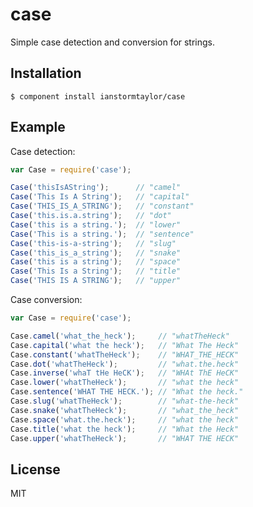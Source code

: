 # case

  Simple case detection and conversion for strings.

## Installation

    $ component install ianstormtaylor/case

## Example
    
Case detection:
```js
var Case = require('case');

Case('thisIsAString');      // "camel"
Case('This Is A String');   // "capital"
Case('THIS_IS_A_STRING');   // "constant"
Case('this.is.a.string');   // "dot"
Case('this is a string.');  // "lower"
Case('This is a string.');  // "sentence"
Case('this-is-a-string');   // "slug"
Case('this_is_a_string');   // "snake"
Case('this is a string');   // "space"
Case('This Is a String');   // "title"
Case('THIS IS A STRING');   // "upper"
```

Case conversion:
```js
var Case = require('case');

Case.camel('what_the_heck');     // "whatTheHeck"
Case.capital('what the heck');   // "What The Heck"
Case.constant('whatTheHeck');    // "WHAT_THE_HECK"
Case.dot('whatTheHeck');         // "what.the.heck"
Case.inverse('whaT tHe HeCK');   // "WHAt ThE HeCK"
Case.lower('whatTheHeck');       // "what the heck"
Case.sentence('WHAT THE HECK.'); // "What the heck."
Case.slug('whatTheHeck');        // "what-the-heck"
Case.snake('whatTheHeck');       // "what_the_heck"
Case.space('what.the.heck');     // "what the heck"
Case.title('what the heck');     // "What the Heck"
Case.upper('whatTheHeck');       // "WHAT THE HECK"
```

## License

  MIT
